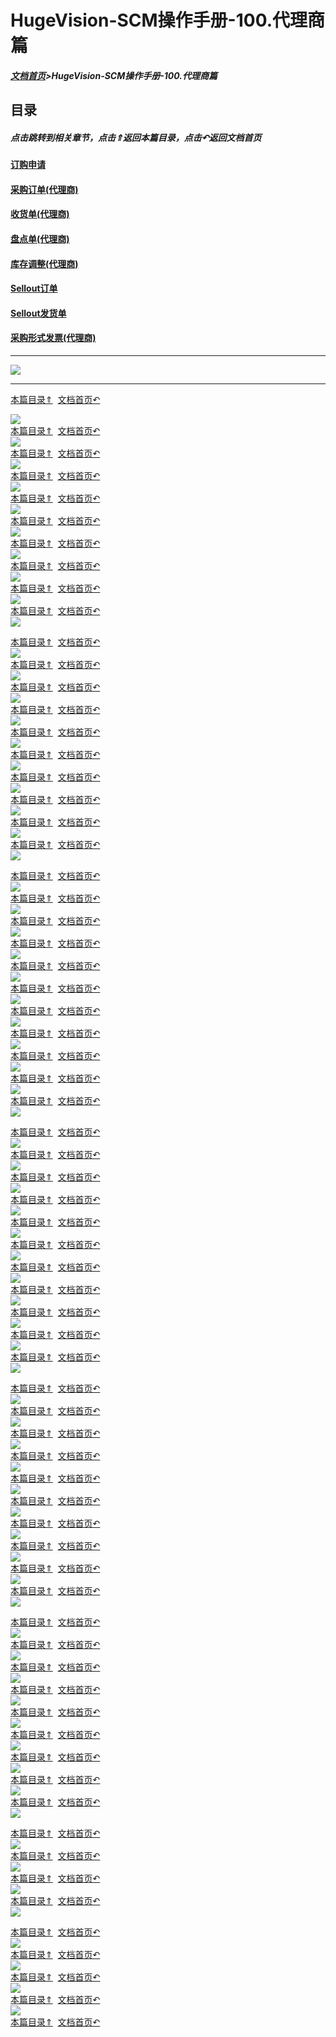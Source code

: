 # HugeVision-SCM操作手册-100.代理商篇

<span id="目录"></span>

##### [文档首页](../../../index.md)>HugeVision-SCM操作手册-100.代理商篇


## 目录

##### 点击跳转到相关章节，点击⇑返回本篇目录，点击↶返回文档首页

#### [订购申请](#1)
#### [采购订单(代理商)](#2)
#### [收货单(代理商)](#3)
#### [盘点单(代理商)](#4)
#### [库存调整(代理商)](#5)
#### [Sellout订单](#6)
#### [Sellout发货单](#7)
#### [采购形式发票(代理商)](#8)

---
![](幻灯片1.PNG)<br>		

---

<span id="1"></span>

[本篇目录⇑](#目录)&nbsp;&nbsp;[文档首页↶](../../../index.md)<br>

![](幻灯片2.PNG)<br>		[本篇目录⇑](#目录)&nbsp;&nbsp;[文档首页↶](../../../index.md)<br>
![](幻灯片3.PNG)<br>		[本篇目录⇑](#目录)&nbsp;&nbsp;[文档首页↶](../../../index.md)<br>
![](幻灯片4.PNG)<br>		[本篇目录⇑](#目录)&nbsp;&nbsp;[文档首页↶](../../../index.md)<br>
![](幻灯片5.PNG)<br>		[本篇目录⇑](#目录)&nbsp;&nbsp;[文档首页↶](../../../index.md)<br>
![](幻灯片6.PNG)<br>		[本篇目录⇑](#目录)&nbsp;&nbsp;[文档首页↶](../../../index.md)<br>
![](幻灯片7.PNG)<br>		[本篇目录⇑](#目录)&nbsp;&nbsp;[文档首页↶](../../../index.md)<br>
![](幻灯片8.PNG)<br>		[本篇目录⇑](#目录)&nbsp;&nbsp;[文档首页↶](../../../index.md)<br>
![](幻灯片9.PNG)<br>		[本篇目录⇑](#目录)&nbsp;&nbsp;[文档首页↶](../../../index.md)<br>
![](幻灯片10.PNG)<br>		[本篇目录⇑](#目录)&nbsp;&nbsp;[文档首页↶](../../../index.md)<br>
![](幻灯片11.PNG)<br>		

<span id="2"></span>

[本篇目录⇑](#目录)&nbsp;&nbsp;[文档首页↶](../../../index.md)<br>
![](幻灯片12.PNG)<br>		[本篇目录⇑](#目录)&nbsp;&nbsp;[文档首页↶](../../../index.md)<br>
![](幻灯片13.PNG)<br>    [本篇目录⇑](#目录)&nbsp;&nbsp;[文档首页↶](../../../index.md)<br>
![](幻灯片14.PNG)<br>		[本篇目录⇑](#目录)&nbsp;&nbsp;[文档首页↶](../../../index.md)<br>
![](幻灯片15.PNG)<br>		[本篇目录⇑](#目录)&nbsp;&nbsp;[文档首页↶](../../../index.md)<br>
![](幻灯片16.PNG)<br>		[本篇目录⇑](#目录)&nbsp;&nbsp;[文档首页↶](../../../index.md)<br>
![](幻灯片17.PNG)<br>		[本篇目录⇑](#目录)&nbsp;&nbsp;[文档首页↶](../../../index.md)<br>
![](幻灯片18.PNG)<br>		[本篇目录⇑](#目录)&nbsp;&nbsp;[文档首页↶](../../../index.md)<br>
![](幻灯片19.PNG)<br>		[本篇目录⇑](#目录)&nbsp;&nbsp;[文档首页↶](../../../index.md)<br>
![](幻灯片20.PNG)<br>		[本篇目录⇑](#目录)&nbsp;&nbsp;[文档首页↶](../../../index.md)<br>
![](幻灯片21.PNG)<br>		

<span id="3"></span>

[本篇目录⇑](#目录)&nbsp;&nbsp;[文档首页↶](../../../index.md)<br>
![](幻灯片22.PNG)<br>		[本篇目录⇑](#目录)&nbsp;&nbsp;[文档首页↶](../../../index.md)<br>
![](幻灯片23.PNG)<br>		[本篇目录⇑](#目录)&nbsp;&nbsp;[文档首页↶](../../../index.md)<br>
![](幻灯片24.PNG)<br>		[本篇目录⇑](#目录)&nbsp;&nbsp;[文档首页↶](../../../index.md)<br>
![](幻灯片25.PNG)<br>		[本篇目录⇑](#目录)&nbsp;&nbsp;[文档首页↶](../../../index.md)<br>
![](幻灯片26.PNG)<br>		[本篇目录⇑](#目录)&nbsp;&nbsp;[文档首页↶](../../../index.md)<br>
![](幻灯片27.PNG)<br>		[本篇目录⇑](#目录)&nbsp;&nbsp;[文档首页↶](../../../index.md)<br>
![](幻灯片28.PNG)<br>		[本篇目录⇑](#目录)&nbsp;&nbsp;[文档首页↶](../../../index.md)<br>
![](幻灯片29.PNG)<br>		[本篇目录⇑](#目录)&nbsp;&nbsp;[文档首页↶](../../../index.md)<br>
![](幻灯片30.PNG)<br>		[本篇目录⇑](#目录)&nbsp;&nbsp;[文档首页↶](../../../index.md)<br>
![](幻灯片31.PNG)<br>	[本篇目录⇑](#目录)&nbsp;&nbsp;[文档首页↶](../../../index.md)<br>
![](幻灯片32.PNG)<br>		

<span id="4"></span>

[本篇目录⇑](#目录)&nbsp;&nbsp;[文档首页↶](../../../index.md)<br>
![](幻灯片33.PNG)<br>		[本篇目录⇑](#目录)&nbsp;&nbsp;[文档首页↶](../../../index.md)<br>
![](幻灯片34.PNG)<br>		[本篇目录⇑](#目录)&nbsp;&nbsp;[文档首页↶](../../../index.md)<br>
![](幻灯片35.PNG)<br>		[本篇目录⇑](#目录)&nbsp;&nbsp;[文档首页↶](../../../index.md)<br>
![](幻灯片36.PNG)<br>	[本篇目录⇑](#目录)&nbsp;&nbsp;[文档首页↶](../../../index.md)<br>
![](幻灯片37.PNG)<br>		[本篇目录⇑](#目录)&nbsp;&nbsp;[文档首页↶](../../../index.md)<br>
![](幻灯片38.PNG)<br>		[本篇目录⇑](#目录)&nbsp;&nbsp;[文档首页↶](../../../index.md)<br>
![](幻灯片39.PNG)<br>		[本篇目录⇑](#目录)&nbsp;&nbsp;[文档首页↶](../../../index.md)<br>
![](幻灯片40.PNG)<br>	[本篇目录⇑](#目录)&nbsp;&nbsp;[文档首页↶](../../../index.md)<br>
![](幻灯片41.PNG)<br>		[本篇目录⇑](#目录)&nbsp;&nbsp;[文档首页↶](../../../index.md)<br>
![](幻灯片42.PNG)<br>		[本篇目录⇑](#目录)&nbsp;&nbsp;[文档首页↶](../../../index.md)<br>
![](幻灯片43.PNG)<br>		

<span id="5"></span>

[本篇目录⇑](#目录)&nbsp;&nbsp;[文档首页↶](../../../index.md)<br>
![](幻灯片44.PNG)<br>		[本篇目录⇑](#目录)&nbsp;&nbsp;[文档首页↶](../../../index.md)<br>
![](幻灯片45.PNG)<br>		[本篇目录⇑](#目录)&nbsp;&nbsp;[文档首页↶](../../../index.md)<br>
![](幻灯片46.PNG)<br>		[本篇目录⇑](#目录)&nbsp;&nbsp;[文档首页↶](../../../index.md)<br>
![](幻灯片47.PNG)<br>		[本篇目录⇑](#目录)&nbsp;&nbsp;[文档首页↶](../../../index.md)<br>
![](幻灯片48.PNG)<br>		[本篇目录⇑](#目录)&nbsp;&nbsp;[文档首页↶](../../../index.md)<br>
![](幻灯片49.PNG)<br>	[本篇目录⇑](#目录)&nbsp;&nbsp;[文档首页↶](../../../index.md)<br>
![](幻灯片50.PNG)<br>		[本篇目录⇑](#目录)&nbsp;&nbsp;[文档首页↶](../../../index.md)<br>
![](幻灯片51.PNG)<br>		[本篇目录⇑](#目录)&nbsp;&nbsp;[文档首页↶](../../../index.md)<br>
![](幻灯片52.PNG)<br>		[本篇目录⇑](#目录)&nbsp;&nbsp;[文档首页↶](../../../index.md)<br>
![](幻灯片53.PNG)<br>		

<span id="6"></span>

[本篇目录⇑](#目录)&nbsp;&nbsp;[文档首页↶](../../../index.md)<br>
![](幻灯片54.PNG)<br>		[本篇目录⇑](#目录)&nbsp;&nbsp;[文档首页↶](../../../index.md)<br>
![](幻灯片55.PNG)<br>		[本篇目录⇑](#目录)&nbsp;&nbsp;[文档首页↶](../../../index.md)<br>
![](幻灯片56.PNG)<br>		[本篇目录⇑](#目录)&nbsp;&nbsp;[文档首页↶](../../../index.md)<br>
![](幻灯片57.PNG)<br>		[本篇目录⇑](#目录)&nbsp;&nbsp;[文档首页↶](../../../index.md)<br>
![](幻灯片58.PNG)<br>		[本篇目录⇑](#目录)&nbsp;&nbsp;[文档首页↶](../../../index.md)<br>
![](幻灯片59.PNG)<br>		[本篇目录⇑](#目录)&nbsp;&nbsp;[文档首页↶](../../../index.md)<br>
![](幻灯片60.PNG)<br>		[本篇目录⇑](#目录)&nbsp;&nbsp;[文档首页↶](../../../index.md)<br>
![](幻灯片61.PNG)<br>		[本篇目录⇑](#目录)&nbsp;&nbsp;[文档首页↶](../../../index.md)<br>
![](幻灯片62.PNG)<br>		

<span id="7"></span>

[本篇目录⇑](#目录)&nbsp;&nbsp;[文档首页↶](../../../index.md)<br>
![](幻灯片63.PNG)<br>		[本篇目录⇑](#目录)&nbsp;&nbsp;[文档首页↶](../../../index.md)<br>
![](幻灯片64.PNG)<br>		[本篇目录⇑](#目录)&nbsp;&nbsp;[文档首页↶](../../../index.md)<br>
![](幻灯片65.PNG)<br>		[本篇目录⇑](#目录)&nbsp;&nbsp;[文档首页↶](../../../index.md)<br>
![](幻灯片66.PNG)<br>		

<span id="8"></span>

[本篇目录⇑](#目录)&nbsp;&nbsp;[文档首页↶](../../../index.md)<br>
![](幻灯片67.PNG)<br>		[本篇目录⇑](#目录)&nbsp;&nbsp;[文档首页↶](../../../index.md)<br>
![](幻灯片68.PNG)<br>		[本篇目录⇑](#目录)&nbsp;&nbsp;[文档首页↶](../../../index.md)<br>
![](幻灯片69.PNG)<br>		[本篇目录⇑](#目录)&nbsp;&nbsp;[文档首页↶](../../../index.md)<br>
![](幻灯片70.PNG)<br>		[本篇目录⇑](#目录)&nbsp;&nbsp;[文档首页↶](../../../index.md)<br>
